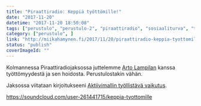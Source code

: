 ```yaml
---
title: "Piraattiradio: Keppiä työttömille!"
date: "2017-11-20"
datetime: "2017-11-20 18:50:08"
tags: ["perustulo", "perustulo-2", "piraattiradio", "sosiaaliturva", "tyottomyys", ]
category: ["perustulo", ]
link: "http://miikahamynen.fi/2017/11/20/piraattiradio-keppia-tyottomille/"
status: "publish"
coverImageId: ""
---
```


Kolmannessa Piraattiradiojaksossa juttelemme [Arto Lampilan](http://alampila.fi) kanssa työttömyydestä ja sen hoidosta. Perustulostakin vähän.

Jaksossa viitataan kirjoitukseeni [Aktiivimallin työllistävä vaikutus](http://miikahamynen.fi/2017/10/31/aktiivimallin-tyollistava-vaikutus/).

https://soundcloud.com/user-261441715/keppia-tyottomille
